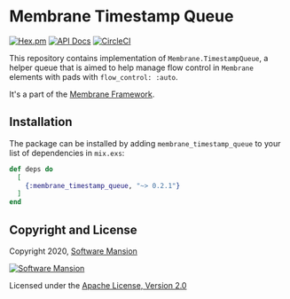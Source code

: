 # Membrane Timestamp Queue

[![Hex.pm](https://img.shields.io/hexpm/v/membrane_timestamp_queue.svg)](https://hex.pm/packages/membrane_timestamp_queue)
[![API Docs](https://img.shields.io/badge/api-docs-yellow.svg?style=flat)](https://hexdocs.pm/membrane_timestamp_queue)
[![CircleCI](https://circleci.com/gh/membraneframework/membrane_timestamp_queue.svg?style=svg)](https://circleci.com/gh/membraneframework/membrane_timestamp_queue)

This repository contains implementation of `Membrane.TimestampQueue`, a helper queue that is aimed to help manage flow control in `Membrane` elements with pads with `flow_control: :auto`.

It's a part of the [Membrane Framework](https://membrane.stream).

## Installation

The package can be installed by adding `membrane_timestamp_queue` to your list of dependencies in `mix.exs`:

```elixir
def deps do
  [
    {:membrane_timestamp_queue, "~> 0.2.1"}
  ]
end
```

## Copyright and License

Copyright 2020, [Software Mansion](https://swmansion.com/?utm_source=git&utm_medium=readme&utm_campaign=membrane_timestamp_queue)

[![Software Mansion](https://logo.swmansion.com/logo?color=white&variant=desktop&width=200&tag=membrane-github)](https://swmansion.com/?utm_source=git&utm_medium=readme&utm_campaign=membrane_timestamp_queue)

Licensed under the [Apache License, Version 2.0](LICENSE)
